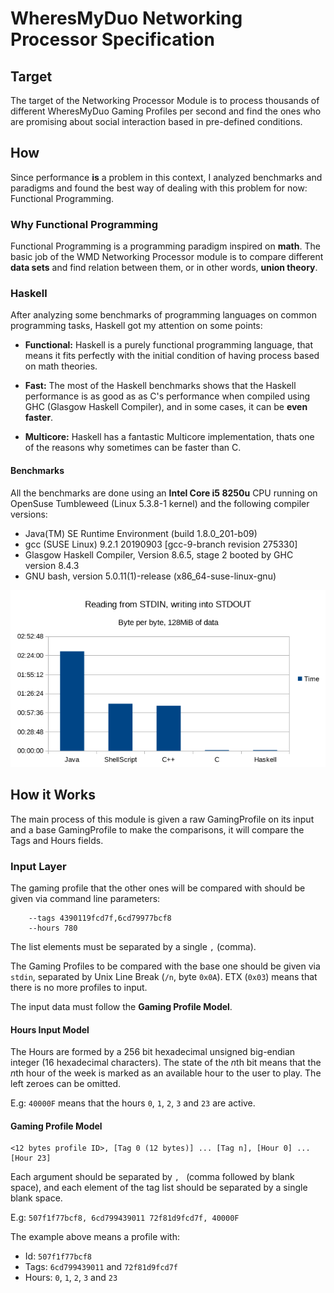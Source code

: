 # WheresMyDuo Networking Processor Specification

## Target
The target of the Networking Processor Module is to process thousands of different WheresMyDuo Gaming Profiles per second and find the ones who are promising about social interaction based in pre-defined conditions.

## How
Since performance **is** a problem in this context, I analyzed benchmarks and paradigms and found the best way of dealing with this problem for now: Functional Programming.

### Why Functional Programming
Functional Programming is a programming paradigm inspired on **math**. The basic job of the WMD Networking Processor module is to compare different **data sets** and find relation between them, or in other words, **union theory**.

### Haskell
After analyzing some benchmarks of programming languages on common programming tasks, Haskell got my attention on some points:

- **Functional:** Haskell is a purely functional programming language, that means it fits perfectly with the initial condition of having process based on math theories.

- **Fast:** The most of the Haskell benchmarks shows that the Haskell performance is as good as as C's performance when compiled using GHC (Glasgow Haskell Compiler), and in some cases, it can be **even faster**.

- **Multicore:** Haskell has a fantastic Multicore implementation, thats one of the reasons why sometimes can be faster than C.

#### Benchmarks
All the benchmarks are done using an **Intel Core i5 8250u** CPU running on OpenSuse Tumbleweed (Linux 5.3.8-1 kernel) and the following compiler versions:
 - Java(TM) SE Runtime Environment (build 1.8.0_201-b09)
 - gcc (SUSE Linux) 9.2.1 20190903 [gcc-9-branch revision 275330]
 - Glasgow Haskell Compiler, Version 8.6.5, stage 2 booted by GHC version 8.4.3
 - GNU bash, version 5.0.11(1)-release (x86_64-suse-linux-gnu)

![Benchmarks](./benchmarks.png)

## How it Works
The main process of this module is given a raw GamingProfile on its input and a base GamingProfile to make the comparisons, it will compare the Tags and Hours fields.

### Input Layer
The gaming profile that the other ones will be compared with should be given via command line parameters:
```
    --tags 4390119fcd7f,6cd79977bcf8
    --hours 780
```

The list elements must be separated by a single ``,`` (comma).


The Gaming Profiles to be compared with the base one should be given via ``stdin``, separated by Unix Line Break (``/n``, byte ``0x0A``). ETX (``0x03``) means that there is no more profiles to input.

The input data must follow the **Gaming Profile Model**.

#### Hours Input Model

The Hours are formed by a 256 bit hexadecimal unsigned big-endian integer (16 hexadecimal characters). The state of the *n*th bit means that the *n*th hour of the week is marked as an available hour to the user to play. The left zeroes can be omitted.

E.g: ``40000F`` means that the hours ``0``, ``1``, ``2``, ``3`` and ``23`` are active.

#### Gaming Profile Model
```
<12 bytes profile ID>, [Tag 0 (12 bytes)] ... [Tag n], [Hour 0] ... [Hour 23]
```

Each argument should be separated by ``, `` (comma followed by blank space), and each element of the tag list should be separated by a single blank space.

E.g:
```507f1f77bcf8, 6cd799439011 72f81d9fcd7f, 40000F```

The example above means a profile with:
 - Id: ``507f1f77bcf8``
 - Tags: ``6cd799439011`` and ``72f81d9fcd7f``
 - Hours: ``0``, ``1``, ``2``, ``3`` and ``23``